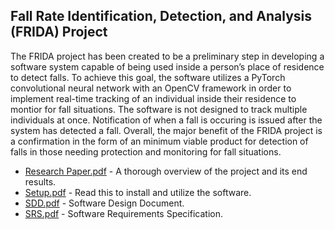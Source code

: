 ## Fall Rate Identification, Detection, and Analysis (FRIDA) Project 
The FRIDA project has been created to be a preliminary step in developing a software system capable of being used inside a person’s place of residence to detect falls. To achieve this goal, the software utilizes a PyTorch convolutional neural network with an OpenCV framework in order to implement real-time tracking of an individual inside their residence to montior for fall situations. The software is not designed to track multiple individuals at once. Notification of when a fall is occuring is issued after the system has detected a fall. Overall, the major benefit of the FRIDA project is a confirmation in the form of an minimum viable product for detection of falls in those needing protection and monitoring for fall situations.
* [Research Paper.pdf](Research%20Paper.pdf) - A thorough overview of the project and its end results. 
* [Setup.pdf](Setup.pdf) - Read this to install and utilize the software.
* [SDD.pdf](SDD.pdf) - Software Design Document.
* [SRS.pdf](SRS.pdf) - Software Requirements Specification.
